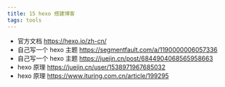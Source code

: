 ```yaml
---
title: 15 hexo 搭建博客
tags: tools
---
```



- 官方文档 https://hexo.io/zh-cn/
- 自己写一个 hexo 主题 https://segmentfault.com/a/1190000006057336
- 自己写一个 hexo 主题 https://juejin.cn/post/6844904068565958663
- hexo 原理 https://juejin.cn/user/1538971967685032
- hexo 原理 https://www.ituring.com.cn/article/199295